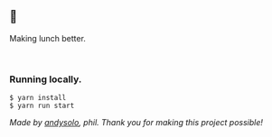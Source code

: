 ## 🍔
Making lunch better.

<br />

### Running locally.

```
$ yarn install
$ yarn run start
```


*Made by [andysolo](https://twitter.com/glenmaddern), phil. Thank you for making this project possible!*
